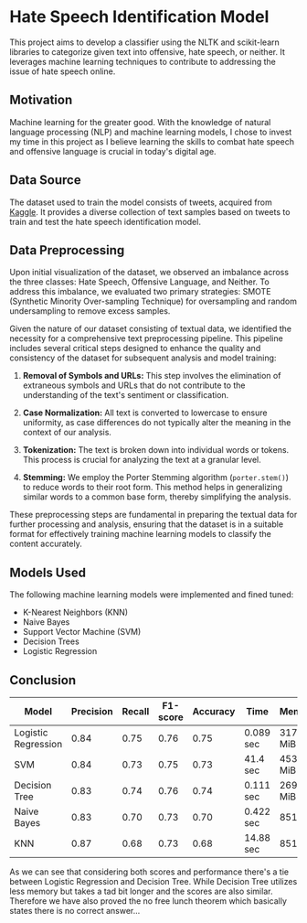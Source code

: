 # Hate Speech Identification Model

This project aims to develop a classifier using the NLTK and scikit-learn libraries to categorize given text into offensive, hate speech, or neither. It leverages machine learning techniques to contribute to addressing the issue of hate speech online.

## Motivation

Machine learning for the greater good. With the knowledge of natural language processing (NLP) and machine learning models, I chose to invest my time in this project as I believe learning the skills to combat hate speech and offensive language is crucial in today's digital age.

## Data Source

The dataset used to train the model consists of tweets, acquired from [Kaggle](https://www.kaggle.com/datasets/mrmorj/hate-speech-and-offensive-language-dataset). It provides a diverse collection of text samples based on tweets to train and test the hate speech identification model.

## Data Preprocessing

Upon initial visualization of the dataset, we observed an imbalance across the three classes: Hate Speech, Offensive Language, and Neither. To address this imbalance, we evaluated two primary strategies: SMOTE (Synthetic Minority Over-sampling Technique) for oversampling and random undersampling to remove excess samples. 

Given the nature of our dataset consisting of textual data, we identified the necessity for a comprehensive text preprocessing pipeline. This pipeline includes several critical steps designed to enhance the quality and consistency of the dataset for subsequent analysis and model training:

1. **Removal of Symbols and URLs:** This step involves the elimination of extraneous symbols and URLs that do not contribute to the understanding of the text's sentiment or classification.

2. **Case Normalization:** All text is converted to lowercase to ensure uniformity, as case differences do not typically alter the meaning in the context of our analysis.

3. **Tokenization:** The text is broken down into individual words or tokens. This process is crucial for analyzing the text at a granular level.

4. **Stemming:** We employ the Porter Stemming algorithm (`porter.stem()`) to reduce words to their root form. This method helps in generalizing similar words to a common base form, thereby simplifying the analysis.

These preprocessing steps are fundamental in preparing the textual data for further processing and analysis, ensuring that the dataset is in a suitable format for effectively training machine learning models to classify the content accurately.


## Models Used

The following machine learning models were implemented and fined tuned:

- K-Nearest Neighbors (KNN)
- Naive Bayes
- Support Vector Machine (SVM)
- Decision Trees
- Logistic Regression

## Conclusion

| Model          | Precision | Recall | F1-score | Accuracy | Time     | Memory   |
| -------------- | --------- | ------ | -------- | -------- | -------- | -------- |
| Logistic Regression | 0.84      | 0.75   | 0.76     | 0.75     | 0.089 sec | 317.29 MiB |
| SVM            | 0.84      | 0.73   | 0.75     | 0.73     | 41.4 sec  | 453.25 MiB |
| Decision Tree  | 0.83      | 0.74   | 0.76     | 0.74     | 0.111 sec | 269.71 MiB |
| Naive Bayes    | 0.83      | 0.70   | 0.73     | 0.70     | 0.422 sec | 851 MiB    |
| KNN            | 0.87      | 0.68   | 0.73     | 0.68     | 14.88 sec | 851 MiB    |

As we can see that considering both scores and performance there's a tie between Logistic Regression and Decision Tree. While Decision Tree utilizes less memory but takes a tad bit longer and the scores are also similar.
Therefore we have also proved the no free lunch theorem which basically states there is no correct answer...



